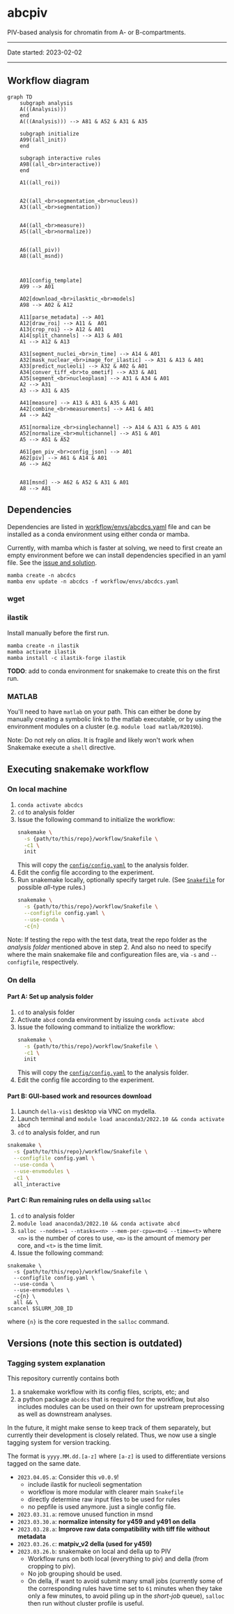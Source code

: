 # abcpiv

PIV-based analysis for chromatin from A- or B-compartments.

---

Date started: 2023-02-02

---

## Workflow diagram

```mermaid
graph TD
    subgraph analysis
    A(((Analysis)))
    end
    A(((Analysis))) --> A81 & A52 & A31 & A35

    subgraph initialize
    A99((all_init))
    end

    subgraph interactive rules
    A98((all_<br>interactive))
    end

    A1((all_roi))


    A2((all_<br>segmentation_<br>nucleus))
    A3((all_<br>segmentation))


    A4((all_<br>measure))
    A5((all_<br>normalize))


    A6((all_piv))
    A8((all_msnd))

    

    A01[config_template]
    A99 --> A01

    A02[download_<br>ilasktic_<br>models]
    A98 --> A02 & A12

    A11[parse_metadata] --> A01
    A12[draw_roi] --> A11 &  A01
    A13{crop_roi} --> A12 & A01
    A14[split_channels] --> A13 & A01
    A1 --> A12 & A13

    A31[segment_nuclei_<br>in_time] --> A14 & A01
    A32[mask_nuclear_<br>image_for_ilastic] --> A31 & A13 & A01
    A33[predict_nucleoli] --> A32 & A02 & A01
    A34[conver_tiff_<br>to_ometif] --> A33 & A01
    A35[segment_<br>nucleoplasm] --> A31 & A34 & A01
    A2 --> A31
    A3 --> A31 & A35

    A41[measure] --> A13 & A31 & A35 & A01
    A42[combine_<br>measurements] --> A41 & A01
    A4 --> A42

    A51[normalize_<br>singlechannel] --> A14 & A31 & A35 & A01
    A52[normalize_<br>multichannel] --> A51 & A01
    A5 --> A51 & A52

    A61[gen_piv_<br>config_json] --> A01
    A62[piv] --> A61 & A14 & A01
    A6 --> A62


    A81[msnd] --> A62 & A52 & A31 & A01
    A8 --> A81
```

## Dependencies

Dependencies are listed in [workflow/envs/abcdcs.yaml](workflow/envs/abcdcs.yaml) 
file and can be installed as a conda environment using either conda or
mamba. 

Currently, with mamba which is faster at solving, we need to first 
create an empty environment before we can install dependencies specified
in an yaml file. See the [issue and solution](https://github.com/mamba-org/mamba/issues/633#issuecomment-812272143).

```
mamba create -n abcdcs
mamba env update -n abcdcs -f workflow/envs/abcdcs.yaml
```  

### wget


### ilastik
Install manually before the first run. 

```
mamba create -n ilastik 
mamba activate ilastik
mamba install -c ilastik-forge ilastik
```

**TODO**: add to conda environment for snakemake to create this on the 
first run.

### MATLAB

You'll need to have `matlab` on your path. This can either be done by 
manually creating a symbolic link to the matlab executable, or by using
the environment modules on a cluster (e.g. `module load matlab/R2019b`).

Note: Do not rely on *alias*. It is fragile and likely won't work when
Snakemake execute a `shell` directive.


## Executing snakemake workflow

### On local machine
1. `conda activate abcdcs`
2. `cd` to analysis folder
3. Issue the following command to initialize the workflow:
   ```bash
   snakemake \
     -s {path/to/this/repo}/workflow/Snakefile \
     -c1 \
     init
   ```
   This will copy the [`config/config.yaml`](config/config.yaml) to the 
   analysis folder.
4. Edit the config file according to the experiment.
5. Run snakemake locally, optionally specify target rule. (See 
   [`Snakefile`](workflow/Snakefile) for possible *all*-type rules.)
   ```bash
   snakemake \
     -s {path/to/this/repo}/workflow/Snakefile \
     --configfile config.yaml \
     --use-conda \
     -c{n}
   ```

Note: If testing the repo with the test data, treat the repo folder as
the *analysis folder* mentioned above in step 2. And also no need to 
specify where the main snakemake file and configureation files are,
via `-s` and `--configfile`, respectively. 


### On della

#### Part A: Set up analysis folder
1. `cd` to analysis folder
2. Activate `abcd` conda environment by issuing `conda activate abcd`
3. Issue the following command to initialize the workflow:
   ```bash
   snakemake \
     -s {path/to/this/repo}/workflow/Snakefile \
     -c1 \
     init
   ```
   This will copy the [`config/config.yaml`](config/config.yaml) to the 
   analysis folder.
4. Edit the config file according to the experiment.

#### Part B: GUI-based work and resources download
1. Launch `della-vis1` desktop via VNC on mydella.
2. Launch terminal and `module load anaconda3/2022.10 && conda activate abcd`
3. `cd` to analysis folder, and run

```bash
snakemake \
  -s {path/to/this/repo}/workflow/Snakefile \
  --configfile config.yaml \
  --use-conda \
  --use-envmodules \
  -c1 \
  all_interactive
```

#### Part C: Run remaining rules on della using `salloc`
1. `cd` to analysis folder
2. `module load anaconda3/2022.10 && conda activate abcd`
3. `salloc --nodes=1 --ntasks=<n> --mem-per-cpu=<m>G --time=<t>` where 
   `<n>` is the number of cores to use, `<m>` is the amount of memory 
   per core, and `<t>` is the time limit.
4. Issue the following command:

```
snakemake \
  -s {path/to/this/repo}/workflow/Snakefile \
  --configfile config.yaml \
  --use-conda \
  --use-envmodules \
  -c{n} \
  all && \
scancel $SLURM_JOB_ID
```

where `{n}` is the core requested in the `salloc` command.


## Versions (note this section is outdated)

### Tagging system explanation
This repository currently contains both 
1. a snakemake workflow with its config files, scripts, etc; and 
2. a python package `abcdcs` that is required for the workflow, but also
   includes modules can be used on their own for upstream preprocessing
   as well as downstream analyses.

In the future, it might make sense to keep track of them separately, 
but currently their development is closely related. Thus, we now use a 
single tagging system for version tracking. 

The format is `yyyy.MM.dd.[a-z]` where `[a-z]` is used to differentiate
versions tagged on the same date.

- `2023.04.05.a`: Consider this `v0.0.9`!
    - include ilastik for nucleoli segmentation
    - workflow is more modular with clearer main `Snakefile`
    - directly determine raw input files to be used for rules
    - no pepfile is used anymore. just a single config file.
- `2023.03.31.a`: remove unused function in msnd
- `2023.03.30.a`: **normalize intensity for y459 and y491 on della**
- `2023.03.28.a`: **Improve raw data compatibility with tiff file without metadata**
- `2023.03.26.c`: **matpiv_v2 della (used for y459)**
- `2023.03.26.b`: snakemake on local and della up to PIV
    - Workflow runs on both local (everything to piv) and della 
      (from cropping to piv).
    - No job grouping should be used.
    - On della, if want to avoid submit many small jobs (currently some
      of the corresponding rules have time set to `61` minutes when they
      take only a few minutes, to avoid piling up in the *short-job*
      queue), `salloc` then run without cluster profile is useful. 
